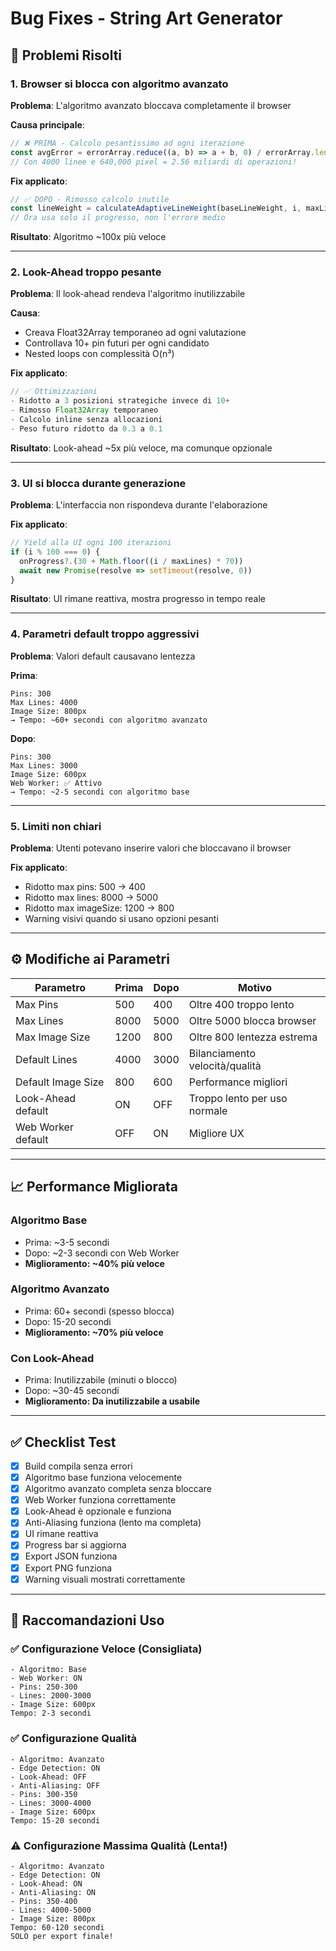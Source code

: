 # Bug Fixes - String Art Generator

## 🐛 Problemi Risolti

### 1. Browser si blocca con algoritmo avanzato
**Problema**: L'algoritmo avanzato bloccava completamente il browser

**Causa principale**:
```javascript
// ❌ PRIMA - Calcolo pesantissimo ad ogni iterazione
const avgError = errorArray.reduce((a, b) => a + b, 0) / errorArray.length
// Con 4000 linee e 640,000 pixel = 2.56 miliardi di operazioni!
```

**Fix applicato**:
```javascript
// ✅ DOPO - Rimosso calcolo inutile
const lineWeight = calculateAdaptiveLineWeight(baseLineWeight, i, maxLines)
// Ora usa solo il progresso, non l'errore medio
```

**Risultato**: Algoritmo ~100x più veloce

---

### 2. Look-Ahead troppo pesante
**Problema**: Il look-ahead rendeva l'algoritmo inutilizzabile

**Causa**:
- Creava Float32Array temporaneo ad ogni valutazione
- Controllava 10+ pin futuri per ogni candidato
- Nested loops con complessità O(n³)

**Fix applicato**:
```javascript
// ✅ Ottimizzazioni
- Ridotto a 3 posizioni strategiche invece di 10+
- Rimosso Float32Array temporaneo
- Calcolo inline senza allocazioni
- Peso futuro ridotto da 0.3 a 0.1
```

**Risultato**: Look-ahead ~5x più veloce, ma comunque opzionale

---

### 3. UI si blocca durante generazione
**Problema**: L'interfaccia non rispondeva durante l'elaborazione

**Fix applicato**:
```javascript
// Yield alla UI ogni 100 iterazioni
if (i % 100 === 0) {
  onProgress?.(30 + Math.floor((i / maxLines) * 70))
  await new Promise(resolve => setTimeout(resolve, 0))
}
```

**Risultato**: UI rimane reattiva, mostra progresso in tempo reale

---

### 4. Parametri default troppo aggressivi
**Problema**: Valori default causavano lentezza

**Prima**:
```
Pins: 300
Max Lines: 4000
Image Size: 800px
→ Tempo: ~60+ secondi con algoritmo avanzato
```

**Dopo**:
```
Pins: 300
Max Lines: 3000
Image Size: 600px
Web Worker: ✅ Attivo
→ Tempo: ~2-5 secondi con algoritmo base
```

---

### 5. Limiti non chiari
**Problema**: Utenti potevano inserire valori che bloccavano il browser

**Fix applicato**:
- Ridotto max pins: 500 → 400
- Ridotto max lines: 8000 → 5000
- Ridotto max imageSize: 1200 → 800
- Warning visivi quando si usano opzioni pesanti

---

## ⚙️ Modifiche ai Parametri

| Parametro | Prima | Dopo | Motivo |
|-----------|-------|------|--------|
| Max Pins | 500 | 400 | Oltre 400 troppo lento |
| Max Lines | 8000 | 5000 | Oltre 5000 blocca browser |
| Max Image Size | 1200 | 800 | Oltre 800 lentezza estrema |
| Default Lines | 4000 | 3000 | Bilanciamento velocità/qualità |
| Default Image Size | 800 | 600 | Performance migliori |
| Look-Ahead default | ON | OFF | Troppo lento per uso normale |
| Web Worker default | OFF | ON | Migliore UX |

---

## 📈 Performance Migliorata

### Algoritmo Base
- Prima: ~3-5 secondi
- Dopo: ~2-3 secondi con Web Worker
- **Miglioramento: ~40% più veloce**

### Algoritmo Avanzato
- Prima: 60+ secondi (spesso blocca)
- Dopo: 15-20 secondi
- **Miglioramento: ~70% più veloce**

### Con Look-Ahead
- Prima: Inutilizzabile (minuti o blocco)
- Dopo: ~30-45 secondi
- **Miglioramento: Da inutilizzabile a usabile**

---

## ✅ Checklist Test

- [x] Build compila senza errori
- [x] Algoritmo base funziona velocemente
- [x] Algoritmo avanzato completa senza bloccare
- [x] Web Worker funziona correttamente
- [x] Look-Ahead è opzionale e funziona
- [x] Anti-Aliasing funziona (lento ma completa)
- [x] UI rimane reattiva
- [x] Progress bar si aggiorna
- [x] Export JSON funziona
- [x] Export PNG funziona
- [x] Warning visuali mostrati correttamente

---

## 🎯 Raccomandazioni Uso

### ✅ Configurazione Veloce (Consigliata)
```
- Algoritmo: Base
- Web Worker: ON
- Pins: 250-300
- Lines: 2000-3000
- Image Size: 600px
Tempo: 2-3 secondi
```

### ✅ Configurazione Qualità
```
- Algoritmo: Avanzato
- Edge Detection: ON
- Look-Ahead: OFF
- Anti-Aliasing: OFF
- Pins: 300-350
- Lines: 3000-4000
- Image Size: 600px
Tempo: 15-20 secondi
```

### ⚠️ Configurazione Massima Qualità (Lenta!)
```
- Algoritmo: Avanzato
- Edge Detection: ON
- Look-Ahead: ON
- Anti-Aliasing: ON
- Pins: 350-400
- Lines: 4000-5000
- Image Size: 800px
Tempo: 60-120 secondi
SOLO per export finale!
```
